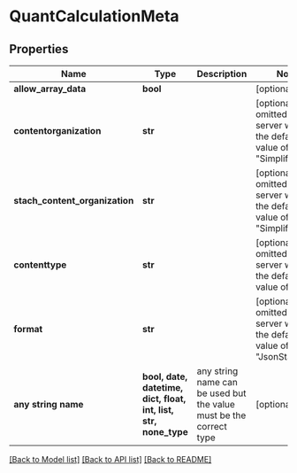# QuantCalculationMeta


## Properties
Name | Type | Description | Notes
------------ | ------------- | ------------- | -------------
**allow_array_data** | **bool** |  | [optional] 
**contentorganization** | **str** |  | [optional]  if omitted the server will use the default value of "SimplifiedRow"
**stach_content_organization** | **str** |  | [optional]  if omitted the server will use the default value of "SimplifiedRow"
**contenttype** | **str** |  | [optional]  if omitted the server will use the default value of "Json"
**format** | **str** |  | [optional]  if omitted the server will use the default value of "JsonStach"
**any string name** | **bool, date, datetime, dict, float, int, list, str, none_type** | any string name can be used but the value must be the correct type | [optional]

[[Back to Model list]](../README.md#documentation-for-models) [[Back to API list]](../README.md#documentation-for-api-endpoints) [[Back to README]](../README.md)


